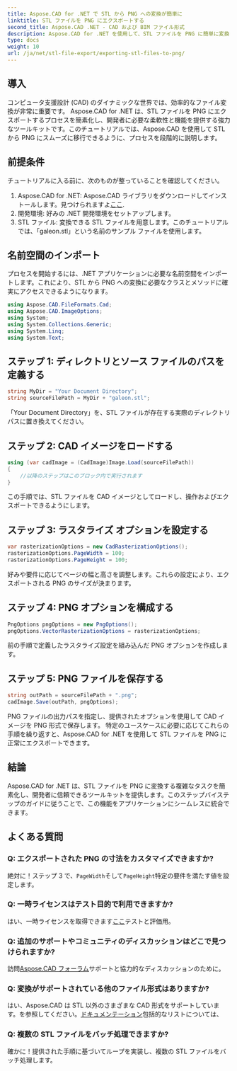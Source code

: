 ```yaml
---
title: Aspose.CAD for .NET で STL から PNG への変換が簡単に
linktitle: STL ファイルを PNG にエクスポートする
second_title: Aspose.CAD .NET - CAD および BIM ファイル形式
description: Aspose.CAD for .NET を使用して、STL ファイルを PNG に簡単に変換します。シームレスな統合については、ステップバイステップのガイドに従ってください。ダウンロード中！
type: docs
weight: 10
url: /ja/net/stl-file-export/exporting-stl-files-to-png/
---
```

## 導入
コンピュータ支援設計 (CAD) のダイナミックな世界では、効率的なファイル変換が非常に重要です。 Aspose.CAD for .NET は、STL ファイルを PNG にエクスポートするプロセスを簡素化し、開発者に必要な柔軟性と機能を提供する強力なツールキットです。このチュートリアルでは、Aspose.CAD を使用して STL から PNG にスムーズに移行できるように、プロセスを段階的に説明します。
## 前提条件
チュートリアルに入る前に、次のものが整っていることを確認してください。
1.  Aspose.CAD for .NET: Aspose.CAD ライブラリをダウンロードしてインストールします。見つけられますよ[ここ](https://releases.aspose.com/cad/net/).
2. 開発環境: 好みの .NET 開発環境をセットアップします。
3. STL ファイル: 変換できる STL ファイルを用意します。このチュートリアルでは、「galeon.stl」という名前のサンプル ファイルを使用します。
## 名前空間のインポート
プロセスを開始するには、.NET アプリケーションに必要な名前空間をインポートします。これにより、STL から PNG への変換に必要なクラスとメソッドに確実にアクセスできるようになります。
```csharp
using Aspose.CAD.FileFormats.Cad;
using Aspose.CAD.ImageOptions;
using System;
using System.Collections.Generic;
using System.Linq;
using System.Text;
```
## ステップ 1: ディレクトリとソース ファイルのパスを定義する
```csharp
string MyDir = "Your Document Directory";
string sourceFilePath = MyDir + "galeon.stl";
```
「Your Document Directory」を、STL ファイルが存在する実際のディレクトリ パスに置き換えてください。
## ステップ 2: CAD イメージをロードする
```csharp
using (var cadImage = (CadImage)Image.Load(sourceFilePath))
{
    //以降のステップはこのブロック内で実行されます
}
```
この手順では、STL ファイルを CAD イメージとしてロードし、操作およびエクスポートできるようにします。
## ステップ 3: ラスタライズ オプションを設定する
```csharp
var rasterizationOptions = new CadRasterizationOptions();
rasterizationOptions.PageWidth = 100;
rasterizationOptions.PageHeight = 100;
```
好みや要件に応じてページの幅と高さを調整します。これらの設定により、エクスポートされる PNG のサイズが決まります。
## ステップ 4: PNG オプションを構成する
```csharp
PngOptions pngOptions = new PngOptions();
pngOptions.VectorRasterizationOptions = rasterizationOptions;
```
前の手順で定義したラスタライズ設定を組み込んだ PNG オプションを作成します。
## ステップ 5: PNG ファイルを保存する
```csharp
string outPath = sourceFilePath + ".png";
cadImage.Save(outPath, pngOptions);
```
PNG ファイルの出力パスを指定し、提供されたオプションを使用して CAD イメージを PNG 形式で保存します。
特定のユースケースに必要に応じてこれらの手順を繰り返すと、Aspose.CAD for .NET を使用して STL ファイルを PNG に正常にエクスポートできます。
## 結論
Aspose.CAD for .NET は、STL ファイルを PNG に変換する複雑なタスクを簡素化し、開発者に信頼できるツールキットを提供します。このステップバイステップのガイドに従うことで、この機能をアプリケーションにシームレスに統合できます。
## よくある質問
### Q: エクスポートされた PNG の寸法をカスタマイズできますか?
絶対に！ステップ 3 で、`PageWidth`そして`PageHeight`特定の要件を満たす値を設定します。
### Q: 一時ライセンスはテスト目的で利用できますか?
はい、一時ライセンスを取得できます[ここ](https://purchase.aspose.com/temporary-license/)テストと評価用。
### Q: 追加のサポートやコミュニティのディスカッションはどこで見つけられますか?
訪問[Aspose.CAD フォーラム](https://forum.aspose.com/c/cad/19)サポートと協力的なディスカッションのために。
### Q: 変換がサポートされている他のファイル形式はありますか?
はい、Aspose.CAD は STL 以外のさまざまな CAD 形式をサポートしています。を参照してください。[ドキュメンテーション](https://reference.aspose.com/cad/net/)包括的なリストについては、
### Q: 複数の STL ファイルをバッチ処理できますか?
確かに！提供された手順に基づいてループを実装し、複数の STL ファイルをバッチ処理します。